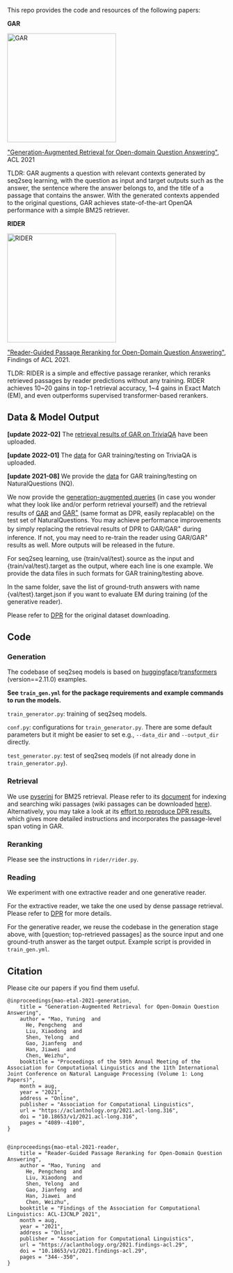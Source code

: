 This repo provides the code and resources of the following papers:


**GAR**

<img src="https://www.gannett-cdn.com/-mm-/34e0582c5c693fc161e31930f680b82447347335/c=43-0-6557-3664/local/-/media/2020/09/08/ColumbusOH/ghows-OH-200609074-a9979ac3.jpg?width=3200&height=1800&fit=crop&format=pjpg&auto=webp" alt="GAR" width="250"/>

["Generation-Augmented Retrieval for Open-domain Question Answering"](https://arxiv.org/abs/2009.08553), ACL 2021

TLDR: GAR augments a question with relevant contexts generated by seq2seq learning, with the question as input and target outputs such as the answer, the sentence where the answer belongs to, and the title of a passage that contains the answer. With the generated contexts appended to the original questions, GAR achieves state-of-the-art OpenQA performance with a simple BM25 retriever.


**RIDER**

<img src="https://encrypted-tbn0.gstatic.com/images?q=tbn:ANd9GcSxQYiZNMHPx4rYrJFQSpEfuAJlfptLqzyY0g&usqp=CAU" alt="RIDER" width="250"/>
<!-- <img src="https://encrypted-tbn0.gstatic.com/images?q=tbn:ANd9GcRoPqyEQY1RjSxpXCoZJIZuZjAwSwPV1DH8ZQ&usqp=CAU" alt="RIDER" width="200"/> -->


["Reader-Guided Passage Reranking for Open-Domain Question Answering"](https://arxiv.org/abs/2101.00294), Findings of ACL 2021.


TLDR: RIDER is a simple and effective passage reranker, which reranks retrieved passages by reader predictions without any training. RIDER achieves 10\~20 gains in top-1 retrieval accuracy, 1\~4 gains in Exact Match (EM), and even outperforms supervised transformer-based rerankers.

## Data & Model Output
**[update 2022-02]** The [retrieval results of GAR on TriviaQA](https://drive.google.com/file/d/1pUvGCv8et7SrXsJNqZkzTp1O6Dw2SH3y/view?usp=sharing) have been uploaded.

**[update 2022-01]** The [data](https://drive.google.com/file/d/15JYV5nnZNSMJNVV7OwZioc4NIljvWgHq/view?usp=sharing) for GAR training/testing on TriviaQA is uploaded.

**[update 2021-08]** We provide the [data](https://drive.google.com/file/d/1T1YN4-UZGF_UN0N6XWDjOmxJrd90CwDW/view?usp=sharing) for GAR training/testing on NaturalQuestions (NQ).

We now provide the [generation-augmented queries](https://drive.google.com/file/d/1OstUyyh6n9otQj7TqiShDjlJxHVQ5Uv0/view?usp=sharing) (in case you wonder what they look like and/or perform retrieval yourself) and the retrieval results of [GAR](https://drive.google.com/file/d/1HmgS1TOx7cKh-RixbXRKGSqQWh5V_DmN/view?usp=sharing) and [GAR<sup>+</sup>](https://drive.google.com/file/d/1eF5Eb4cEhs2hZK6RNIKGCYA-hme9tdtM/view?usp=sharing) (same format as DPR, easily replacable) on the test set of NaturalQuestions. You may achieve performance improvements by simply replacing the retrieval results of DPR to GAR/GAR<sup>+</sup> during inference. If not, you may need to re-train the reader using GAR/GAR<sup>+</sup> results as well. More outputs will be released in the future.

For seq2seq learning, use {train/val/test}.source as the input and {train/val/test}.target as the output, where each line is one example.
We provide the data files in such formats for GAR training/testing above.

In the same folder, save the list of ground-truth answers with name {val/test}.target.json if you want to evaluate EM during training (of the generative reader).

Please refer to [DPR](https://github.com/facebookresearch/DPR#resources--data-formats) for the original dataset downloading.

## Code

### Generation

The codebase of seq2seq models is based on [huggingface](https://github.com/huggingface)/[transformers](https://github.com/huggingface/transformers) (version==2.11.0) examples. 

**See  `train_gen.yml` for the package requirements and example commands to run the models.** 

`train_generator.py`: training of seq2seq models.

`conf.py`: configurations for `train_generator.py`.  There are some default parameters but it might be easier to set e.g., `--data_dir` and `--output_dir` directly.

`test_generator.py`: test of seq2seq models (if not already done in `train_generator.py`).



### Retrieval

We use [pyserini](https://github.com/castorini/pyserini) for BM25 retrieval. Please refer to its [document](https://github.com/castorini/pyserini/#how-do-i-index-and-search-my-own-documents) for indexing and searching wiki passages (wiki passages can be downloaded [here](https://github.com/facebookresearch/DPR#resources--data-formats)). Alternatively, you may take a look at its [effort to reproduce DPR results](https://github.com/castorini/pyserini/blob/master/docs/experiments-dpr.md), which gives more detailed instructions and incorporates the passage-level span voting in GAR.



### Reranking

Please see the instructions in `rider/rider.py`.



### Reading

We experiment with one extractive reader and one generative reader. 

For the extractive reader, we take the one used by dense passage retrieval. Please refer to [DPR](https://github.com/facebookresearch/DPR) for more details. 

For the generative reader, we reuse the codebase in the generation stage above, with [question; top-retrieved passages] as the source input and one ground-truth answer as the target output. Example script is provided in `train_gen.yml`.



## Citation

Please cite our papers if you find them useful. 

```
@inproceedings{mao-etal-2021-generation,
    title = "Generation-Augmented Retrieval for Open-Domain Question Answering",
    author = "Mao, Yuning  and
      He, Pengcheng  and
      Liu, Xiaodong  and
      Shen, Yelong  and
      Gao, Jianfeng  and
      Han, Jiawei  and
      Chen, Weizhu",
    booktitle = "Proceedings of the 59th Annual Meeting of the Association for Computational Linguistics and the 11th International Joint Conference on Natural Language Processing (Volume 1: Long Papers)",
    month = aug,
    year = "2021",
    address = "Online",
    publisher = "Association for Computational Linguistics",
    url = "https://aclanthology.org/2021.acl-long.316",
    doi = "10.18653/v1/2021.acl-long.316",
    pages = "4089--4100",
}


@inproceedings{mao-etal-2021-reader,
    title = "Reader-Guided Passage Reranking for Open-Domain Question Answering",
    author = "Mao, Yuning  and
      He, Pengcheng  and
      Liu, Xiaodong  and
      Shen, Yelong  and
      Gao, Jianfeng  and
      Han, Jiawei  and
      Chen, Weizhu",
    booktitle = "Findings of the Association for Computational Linguistics: ACL-IJCNLP 2021",
    month = aug,
    year = "2021",
    address = "Online",
    publisher = "Association for Computational Linguistics",
    url = "https://aclanthology.org/2021.findings-acl.29",
    doi = "10.18653/v1/2021.findings-acl.29",
    pages = "344--350",
}


```



